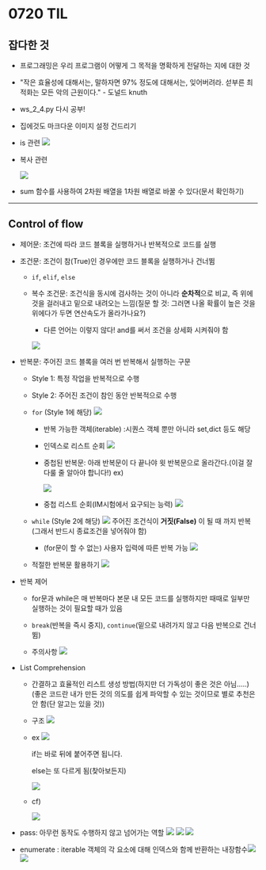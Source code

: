 # 0720 TIL

## 잡다한 것

- 프로그래밍은 우리 프로그램이 어떻게 그 목적을 명확하게 전달하는 지에 대한 것

- "작은 효율성에 대해서는, 말하자면 97% 정도에 대해서는, 잊어버려라. 섣부른 최적화는 모든 악의 근원이다." - 도널드 knuth

- ws_2_4.py 다시 공부!

- 집에것도 마크다운 이미지 설정 건드리기

- is 관련
  ![](0720_assets/2023-07-20-11-51-34-image.png)

- 복사 관련
  
  ![](0720_assets/2023-07-20-13-11-51-image.png)

- sum 함수를 사용하여 2차원 배열을 1차원 배열로 바꿀 수 있다(문서 확인하기)

---

## Control of flow

- 제어문: 조건에 따라 코드 블록을 실행하거나 반복적으로 코드를 실행

- 조건문: 조건이 참(True)인 경우에만 코드 블록을 실행하거나 건너뜀
  
  - `if`, `elif`, `else`
  
  - 복수 조건문: 조건식을 동시에 검사하는 것이 아니라 **순차적**으로 비교, 즉 위에것을 걸러내고 밑으로 내려오는 느낌(질문 할 것: 그러면 나올 확률이 높은 것을 위에다가 두면 연산속도가 올라가나요?)
    
    - 다른 언어는 이렇지 않다! and를 써서 조건을 상세화 시켜줘야 함
    
    ![](0720_assets/2023-07-21-11-31-05-image.png)

- 반복문: 주어진 코드 블록을 여러 번 반복해서 실행하는 구문
  
  - Style 1: 특정 작업을 반복적으로 수행
  
  - Style 2: 주어진 조건이 참인 동안 반복적으로 수행
  
  - `for` (Style 1에 해당)
      ![](0720_assets/2023-07-20-09-28-19-image.png)
    
    - 반복 가능한 객체(iterable) :시퀀스 객체 뿐만 아니라 set,dict 등도 해당
    
    - 인덱스로 리스트 순회
      ![](0720_assets/2023-07-20-09-31-18-image.png)
    
    - 중첩된 반복문: 아래 반복문이 다 끝나야 윗 반복문으로 올라간다.(이걸 잘 다룰 줄 알아야 합니다!)
      ex)
      
      ![](0720_assets/2023-07-20-09-36-24-image.png)
    
    - 중첩 리스트 순회(IM시험에서 요구되는 능력)
      ![](0720_assets/2023-07-20-09-39-20-image.png)
  
  - `while` (Style 2에 해당)
    ![](0720_assets/2023-07-20-09-43-37-image.png)
    주어진 조건식이 **거짓(False)** 이 될 때 까지 반복(그래서 반드시 종료조건을 넣어줘야 함)
    
    - (for문이 할 수 없는) 사용자 입력에 따른 반복 가능
      ![](0720_assets/2023-07-20-09-47-35-image.png)
  
  - 적절한 반복문 활용하기
    ![](0720_assets/2023-07-20-10-01-52-image.png)

- 반복 제어
  
  - for문과 while은 매 반복마다 본문 내 모든 코드를 실행하지만 때때로 일부만 실행하는 것이 필요할 때가 있음
  
  - `break`(반복을 즉시 중지), `continue`(밑으로 내려가지 않고 다음 반복으로 건너뜀)
  
  - 주의사항
    ![](0720_assets/2023-07-20-10-12-49-image.png)

- List Comprehension
  
  - 간결하고 효율적인 리스트 생성 방법(하지만 더 가독성이 좋은 것은 아님.....)(좋은 코드란 내가 만든 것의 의도를 쉽게 파악할 수 있는 것이므로 별로 추천은 안 함(단 알고는 있을 것))
  
  - 구조
    ![](0720_assets/2023-07-20-10-17-57-image.png)
  
  - ex
    ![](0720_assets/2023-07-20-10-25-04-image.png)
    
    if는 바로 뒤에 붙어주면 됩니다. 
    
    else는 또 다르게 됨(찾아보든지)
    
    ![](0720_assets/2023-07-20-10-25-35-image.png)
  
  - cf)
    
    ![](0720_assets/2023-07-20-10-39-07-image.png)

- pass: 아무런 동작도 수행하지 않고 넘어가는 역할
  ![](0720_assets/2023-07-20-10-41-26-image.png)
  ![](0720_assets/2023-07-20-10-41-59-image.png)
  ![](0720_assets/2023-07-20-10-42-12-image.png)

- enumerate : iterable 객체의 각 요소에 대해 인덱스와 함께 반환하는 내장함수![](0720_assets/2023-07-20-10-43-54-image.png)![](0720_assets/2023-07-20-10-48-21-image.png)
